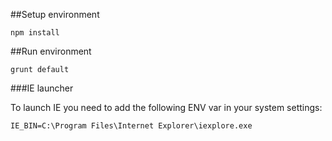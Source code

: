 ##Setup environment

```
npm install
```

##Run environment

```
grunt default
```
###IE launcher

To launch IE you need to add the following ENV var in your system settings:

```
IE_BIN=C:\Program Files\Internet Explorer\iexplore.exe
```